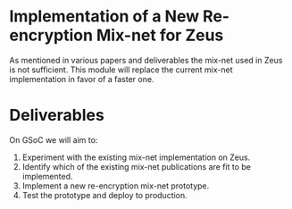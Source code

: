 Implementation of a New Re-encryption Mix-net for Zeus
======================================================

As mentioned in various papers and deliverables the mix-net used in Zeus is not
sufficient. This module will replace the current mix-net implementation in
favor of a faster one.


Deliverables
============

On GSoC we will aim to:

1. Experiment with the existing mix-net implementation on Zeus.
2. Identify which of the existing mix-net publications are
   fit to be implemented.
3. Implement a new re-encryption mix-net prototype.
4. Test the prototype and deploy to production.
